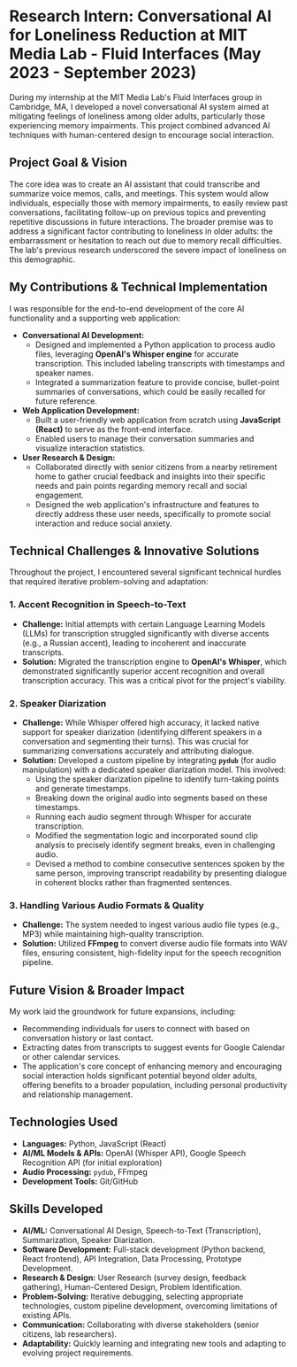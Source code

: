 # Research Intern: Conversational AI for Loneliness Reduction at MIT Media Lab - Fluid Interfaces (May 2023 - September 2023)

During my internship at the MIT Media Lab's Fluid Interfaces group in Cambridge, MA, I developed a novel conversational AI system aimed at mitigating feelings of loneliness among older adults, particularly those experiencing memory impairments. This project combined advanced AI techniques with human-centered design to encourage social interaction.

## Project Goal & Vision

The core idea was to create an AI assistant that could transcribe and summarize voice memos, calls, and meetings. This system would allow individuals, especially those with memory impairments, to easily review past conversations, facilitating follow-up on previous topics and preventing repetitive discussions in future interactions. The broader premise was to address a significant factor contributing to loneliness in older adults: the embarrassment or hesitation to reach out due to memory recall difficulties. The lab's previous research underscored the severe impact of loneliness on this demographic.

## My Contributions & Technical Implementation

I was responsible for the end-to-end development of the core AI functionality and a supporting web application:

* **Conversational AI Development:**
    * Designed and implemented a Python application to process audio files, leveraging **OpenAI's Whisper engine** for accurate transcription. This included labeling transcripts with timestamps and speaker names.
    * Integrated a summarization feature to provide concise, bullet-point summaries of conversations, which could be easily recalled for future reference.
* **Web Application Development:**
    * Built a user-friendly web application from scratch using **JavaScript (React)** to serve as the front-end interface.
    * Enabled users to manage their conversation summaries and visualize interaction statistics.
* **User Research & Design:**
    * Collaborated directly with senior citizens from a nearby retirement home to gather crucial feedback and insights into their specific needs and pain points regarding memory recall and social engagement.
    * Designed the web application's infrastructure and features to directly address these user needs, specifically to promote social interaction and reduce social anxiety.

## Technical Challenges & Innovative Solutions

Throughout the project, I encountered several significant technical hurdles that required iterative problem-solving and adaptation:

### 1. Accent Recognition in Speech-to-Text

* **Challenge:** Initial attempts with certain Language Learning Models (LLMs) for transcription struggled significantly with diverse accents (e.g., a Russian accent), leading to incoherent and inaccurate transcripts.
* **Solution:** Migrated the transcription engine to **OpenAI's Whisper**, which demonstrated significantly superior accent recognition and overall transcription accuracy. This was a critical pivot for the project's viability.

### 2. Speaker Diarization

* **Challenge:** While Whisper offered high accuracy, it lacked native support for speaker diarization (identifying different speakers in a conversation and segmenting their turns). This was crucial for summarizing conversations accurately and attributing dialogue.
* **Solution:** Developed a custom pipeline by integrating **`pydub`** (for audio manipulation) with a dedicated speaker diarization model. This involved:
    * Using the speaker diarization pipeline to identify turn-taking points and generate timestamps.
    * Breaking down the original audio into segments based on these timestamps.
    * Running each audio segment through Whisper for accurate transcription.
    * Modified the segmentation logic and incorporated sound clip analysis to precisely identify segment breaks, even in challenging audio.
    * Devised a method to combine consecutive sentences spoken by the same person, improving transcript readability by presenting dialogue in coherent blocks rather than fragmented sentences.

### 3. Handling Various Audio Formats & Quality

* **Challenge:** The system needed to ingest various audio file types (e.g., MP3) while maintaining high-quality transcription.
* **Solution:** Utilized **FFmpeg** to convert diverse audio file formats into WAV files, ensuring consistent, high-fidelity input for the speech recognition pipeline.


## Future Vision & Broader Impact

My work laid the groundwork for future expansions, including:
* Recommending individuals for users to connect with based on conversation history or last contact.
* Extracting dates from transcripts to suggest events for Google Calendar or other calendar services.
* The application's core concept of enhancing memory and encouraging social interaction holds significant potential beyond older adults, offering benefits to a broader population, including personal productivity and relationship management.


## Technologies Used

* **Languages:** Python, JavaScript (React)
* **AI/ML Models & APIs:** OpenAI (Whisper API), Google Speech Recognition API (for initial exploration)
* **Audio Processing:** `pydub`, FFmpeg
* **Development Tools:** Git/GitHub

## Skills Developed

* **AI/ML:** Conversational AI Design, Speech-to-Text (Transcription), Summarization, Speaker Diarization.
* **Software Development:** Full-stack development (Python backend, React frontend), API Integration, Data Processing, Prototype Development.
* **Research & Design:** User Research (survey design, feedback gathering), Human-Centered Design, Problem Identification.
* **Problem-Solving:** Iterative debugging, selecting appropriate technologies, custom pipeline development, overcoming limitations of existing APIs.
* **Communication:** Collaborating with diverse stakeholders (senior citizens, lab researchers).
* **Adaptability:** Quickly learning and integrating new tools and adapting to evolving project requirements.